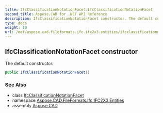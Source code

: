 ```yaml
---
title: IfcClassificationNotationFacet.IfcClassificationNotationFacet
second_title: Aspose.CAD for .NET API Reference
description: IfcClassificationNotationFacet constructor. The default constructor
type: docs
weight: 10
url: /net/aspose.cad.fileformats.ifc.ifc2x3.entities/ifcclassificationnotationfacet/ifcclassificationnotationfacet/
---
```

## IfcClassificationNotationFacet constructor

The default constructor.

```csharp
public IfcClassificationNotationFacet()
```

### See Also

* class [IfcClassificationNotationFacet](../)
* namespace [Aspose.CAD.FileFormats.Ifc.IFC2X3.Entities](../../ifcclassificationnotationfacet/)
* assembly [Aspose.CAD](../../../)


